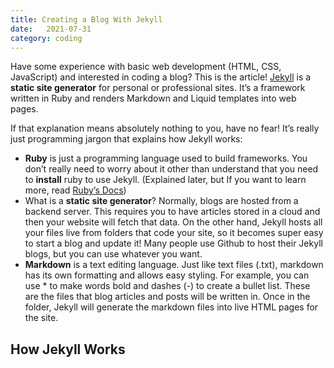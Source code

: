 ```yaml
---
title: Creating a Blog With Jekyll
date:   2021-07-31
category: coding
---
```


Have some experience with basic web development (HTML, CSS, JavaScript) and interested in coding a blog? This is the article! [Jekyll][1] is a **static site generator** for personal or professional sites. It’s a framework written in Ruby and renders Markdown and Liquid templates into web pages. 

If that explanation means absolutely nothing to you, have no fear! It’s really just programming jargon that explains how Jekyll works:
- **Ruby** is just a programming language used to build frameworks. You don’t really need to worry about it other than understand that you need to **install** ruby to use Jekyll. (Explained later, but If you want to learn more, read [Ruby’s Docs][2])
- What is a **static site generator**? Normally, blogs are hosted from a backend server. This requires you to have articles stored in a cloud and then your website will fetch that data. On the other hand, Jekyll hosts all your files live from folders that code your site, so it becomes super easy to start a blog and update it! Many people use Github to host their Jekyll blogs, but you can use whatever you want.
- **Markdown** is a text editing language. Just like text files (.txt), markdown has its own formatting and allows easy styling. For example, you can use \* to make words bold and dashes (-) to create a bullet list. These are the files that blog articles and posts will be written in. Once in the folder, Jekyll will generate the markdown files into live HTML pages for the site.

## How Jekyll Works




[1]:	https://jekyllrb.com/
[2]:	https://www.ruby-lang.org/en/